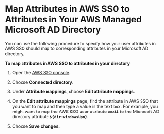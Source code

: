 # Map Attributes in AWS SSO to Attributes in Your AWS Managed Microsoft AD Directory<a name="mapssoattributestocdattributes"></a>

You can use the following procedure to specify how your user attributes in AWS SSO should map to corresponding attributes in your Microsoft AD directory\.

**To map attributes in AWS SSO to attributes in your directory**

1. Open the [AWS SSO console](https://console.aws.amazon.com/singlesignon)\.

1. Choose **Connected directory**\.

1. Under **Attribute mappings**, choose **Edit attribute mappings**\.

1. On the **Edit attribute mappings** page, find the attribute in AWS SSO that you want to map and then type a value in the text box\. For example, you might want to map the AWS SSO user attribute **`email`** to the Microsoft AD directory attribute **`${dir:windowsUpn}`**\.

1. Choose **Save changes**\.
